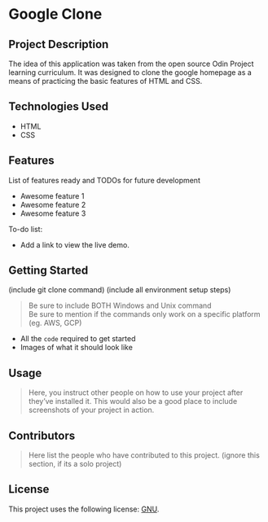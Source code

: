 # Google Clone

## Project Description

The idea of this application was taken from the open source Odin Project learning curriculum. It was designed to clone the google homepage as a means of practicing the basic features
of HTML and CSS.

## Technologies Used

* HTML
* CSS

## Features

List of features ready and TODOs for future development
* Awesome feature 1
* Awesome feature 2
* Awesome feature 3

To-do list:
* Add a link to view the live demo.

## Getting Started
   
(include git clone command)
(include all environment setup steps)

> Be sure to include BOTH Windows and Unix command  
> Be sure to mention if the commands only work on a specific platform (eg. AWS, GCP)

- All the `code` required to get started
- Images of what it should look like

## Usage

> Here, you instruct other people on how to use your project after they’ve installed it. This would also be a good place to include screenshots of your project in action.

## Contributors

> Here list the people who have contributed to this project. (ignore this section, if its a solo project)

## License

This project uses the following license: [GNU](https://www.gnu.org/licenses/gpl-3.0.en.html).
